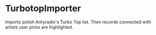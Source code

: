 # TurbotopImporter
Imports polish Antyradio's Turbo Top list. Then records connected with artists user picks are highlighted.
